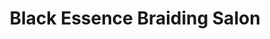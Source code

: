 ---
title: "Black Essence Braiding Salon"
url: /milwaukee/black-essence-braiding-salon/
shop: Friseur
---
